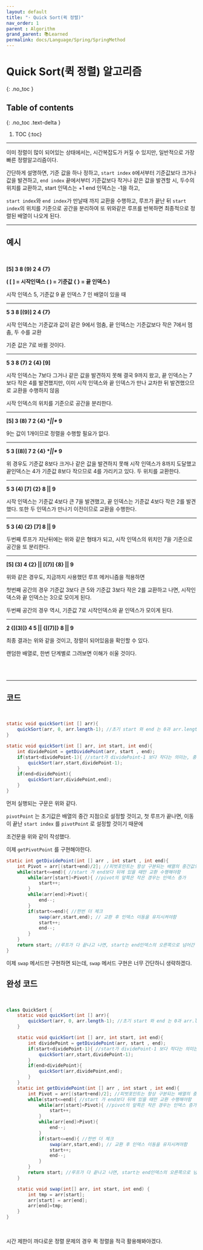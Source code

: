 ```yaml
---
layout: default
title: "· Quick Sort(퀵 정렬)"
nav_order: 1
parent : Algorithm
grand_parent: 📚Learned
permalink: docs/Language/Spring/SpringMethod
---
```


# Quick Sort(퀵 정렬) 알고리즘
{: .no_toc }

## Table of contents
{: .no_toc .text-delta }

1. TOC
{:toc}

---



이미 정렬이 많이 되어있는 상태에서는, 시간복잡도가 커질 수 있지만, 일반적으로 가장 빠른 정렬알고리즘이다.



간단하게 설명하면, 기준 값을 하나 정하고, `start index` `0`에서부터 기준값보다 크거나 값을 발견하고, `end index` 끝에서부터 기준값보다 작거나 같은 값을 발견할 시, 두수의 위치를 교환하고, start 인덱스는 +1 end 인덱스는 -1을 하고,



`start index`와 `end index`가 만날때 까지 교환을 수행하고, 루프가 끝난 뒤 `start index`의 위치를 기준으로 공간을 분리하여 또 위와같은 루프를 반복하면 최종적으로 정렬된 배열이 나오게 된다.

---


## 예시

<br>





**[5] 3 8 (9) 2 4 {7}**



**( [ ] = 시작인덱스 ( ) = 기준값 { } = 끝 인덱스 )**



시작 인덱스 5, 기준값 9 끝 인덱스 7 인 배열이 있을 때

------

**5 3 8 [(9)] 2 4 {7}**





시작 인덱스는 기준값과 값이 같은 9에서 멈춤, 끝 인덱스는 기준값보다 작은 7에서 멈춤, 두 수를 교환



기준 값은 7로 바뀔 것이다.



------

**5 3 8 (7) 2 {4} [9]**



시작 인덱스는 7보다 그거나 같은 값을 발견하지 못해 결국 9까지 왔고, 끝 인덱스는 7보다 작은 4를 발견했지만, 이미 시작 인덱스와 끝 인덱스가 만나 교차한 뒤 발견했으므로 교환을 수행하지 않음



시작 인덱스의 위치를 기준으로 공간을 분리한다.



------

**[5] 3 (8) 7 2 {4}  \**||\**  9**



9는 값이 1개이므로 정렬을 수행할 필요가 없다.



------

**5 3 [(8)] 7 2 {4} \**||\**  9**



위 경우도 기준값 8보다 크거나 같은 값을 발견하지 못해 시작 인덱스가 8까지 도달했고 끝인덱스는 4가 기준값 8보다 작으므로 4를 가리키고 있다. 두 위치를 교환한다.



------

**5 3 (4) [7] {2} 8  ||  9**



시작 인덱스는 기준값 4보다 큰 7을 발견했고, 끝 인덱스는 기준값 4보다 작은 2를 발견했다. 또한 두 인덱스가 만나기 이전이므로 교환을 수행한다.



------

**5 3 (4) {2} [7] 8  ||  9**



두번째 루프가 지난뒤에는 위와 같은 형태가 되고, 시작 인덱스의 위치인 7을 기준으로 공간을 또 분리한다.



------

**[5] (3) 4 {2}  ||  [(7)] {8}  ||  9**



위와 같은 경우도, 지금까지 사용했던 루프 메커니즘을 적용하면



첫번째 공간의 경우 기준값 3보다 큰 5와 기준값 3보다 작은 2를 교환하고 나면, 시작인덱스와 끝 인덱스는 3으로 모이게 된다.



두번째 공간의 경우 역시, 기준값 7로 시작인덱스와 끝 인덱스가 모이게 된다.





------

**2 {[(3)]} 4 5  ||  {[(7)]} 8  ||  9**



최종 결과는 위와 같을 것이고, 정렬이 되어있음을 확인할 수 있다.



랜덤한 배열로, 한번 단계별로 그려보면 이해가 쉬울 것이다.


<br>
<br>

---



## 코드

<br>



```java
static void quickSort(int [] arr){
    quickSort(arr, 0, arr.length-1); //초기 start 와 end 는 0과 arr.length-1 이므로, 만든 메서드, 사실 없어도 되는 메서드이긴 하다.
}

static void quickSort(int [] arr, int start, int end){
    int dividePoint = getDividePoint(arr, start , end);
    if(start<dividePoint-1){ //start가 dividePoint-1 보다 작다는 의미는, 충분히 교환할 원소가 다 없어졌다는 뜻이므로, 정렬이 끝난 상태
        quickSort(arr,start,dividePoint-1);
    }
    if(end>dividePoint){
        quickSort(arr,dividePoint,end);
    }
}
```



먼저 실행되는 구문은 위와 같다.

`pivotPoint` 는 초기값은 배열의 중간 지점으로 설정할 것이고, 첫 루프가 끝나면, 이동이 끝난 `start index` 를 `pivotPoint` 로 설정할 것이기 때문에

조건문을 위와 같이 작성했다.

이제 `getPivotPoint` 를 구현해야한다.



```java
static int getDividePoint(int [] arr , int start , int end){
    int Pivot = arr[(start+end)/2]; //피벗포인트는 항상 구분되는 배열의 중간값으로
    while(start<=end){ //start 가 end보다 뒤에 있을 때만 교환 수행해야함
        while(arr[start]<Pivot){ //pivot의 앞쪽은 작은 경우는 인덱스 증가
            start++;
        }
        while(arr[end]>Pivot){
            end--;
        }
        if(start<=end){ //한번 더 체크
            swap(arr,start,end); // 교환 후 인덱스 이동을 유지시켜야함
            start++;
            end--;
        }
    }
    return start; //루프가 다 끝나고 나면, start는 end인덱스의 오른쪽으로 넘어간 상태가 되고, 이 start포인트를 divide(분리) 포인트로 제공
}
```



이제 `swap` 메서드만 구현하면 되는데, `swap` 메서드 구현은 너무 간단하니 생략하겠다.



## 완성 코드



<br>



```java
class QuickSort {
    static void quickSort(int [] arr){
        quickSort(arr, 0, arr.length-1); //초기 start 와 end 는 0과 arr.length-1 이므로, 만든 메서드, 사실 없어도 되는 메서드이긴 하다.
    }

    static void quickSort(int [] arr, int start, int end){
        int dividePoint = getDividePoint(arr, start , end);
        if(start<dividePoint-1){ //start가 dividePoint-1 보다 작다는 의미는, 충분히 교환할 원소가 다 없어졌다는 뜻이므로, 정렬이 끝난 상태
            quickSort(arr,start,dividePoint-1);
        }
        if(end>dividePoint){
            quickSort(arr,dividePoint,end);
        }
    }
    static int getDividePoint(int [] arr , int start , int end){
        int Pivot = arr[(start+end)/2]; //피벗포인트는 항상 구분되는 배열의 중간값으로
        while(start<=end){ //start 가 end보다 뒤에 있을 때만 교환 수행해야함
            while(arr[start]<Pivot){ //pivot의 앞쪽은 작은 경우는 인덱스 증가
                start++;
            }
            while(arr[end]>Pivot){
                end--;
            }
            if(start<=end){ //한번 더 체크
                swap(arr,start,end); // 교환 후 인덱스 이동을 유지시켜야함
                start++;
                end--;
            }
        }
        return start; //루프가 다 끝나고 나면, start는 end인덱스의 오른쪽으로 넘어간 상태가 되고, 이 start포인트를 divide(분리) 포인트로 제공
    }

    static void swap(int[] arr, int start, int end) {
        int tmp = arr[start];
        arr[start] = arr[end];
        arr[end]=tmp;
    }
}
```

<br>

시간 제한이 까다로운 정렬 문제의 경우 퀵 정렬을 적극 활용해봐야겠다.